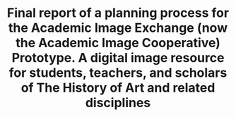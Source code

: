 ---
layout: report
pub_date: 2000-08-01
title: "Final report of a planning process for the Academic Image Exchange (now the Academic Image Cooperative) Prototype. A digital image resource for students, teachers, and scholars of The History of Art and related disciplines"
authors: 
    - Greenstein, Daniel
redirect_to: https://old.diglib.org/collections/aic/pubfinrep.htm
org: DLF
seo:
  type: Report
description: ""
---